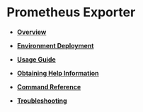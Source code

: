 # Prometheus Exporter<a name="EN-US_TOPIC_0000001195825108"></a>

-   **[Overview](prometheus-exporter-overview.md)** 

-   **[Environment Deployment](prometheus-exporter-environment-deployment.md)** 

-   **[Usage Guide](prometheus-exporter-usage-guide.md)** 

-   **[Obtaining Help Information](prometheus-exporter-obtaining-help-information.md)** 

-   **[Command Reference](prometheus-exporter-command-reference.md)** 

-   **[Troubleshooting](prometheus-exporter-troubleshooting.md)** 
